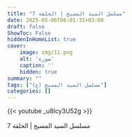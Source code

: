 ```yaml
---
title: "مسلسل السيد المسيح | الحلقة 7"
date: 2025-05-06T06:01:31+03:00
draft: false
ShowToc: False
hiddenInHomeList: true
cover:
    image: img/11.png
    alt: 'صورة'
    caption: ''
    hidden: true
summary: ""
tags: ["مسلسل السيد المسيح (ع)"]
categories: []
---
```


{{< youtube _u8Icy3U52g >}}  
<br>
مسلسل السيد المسيح | الحلقة 7
